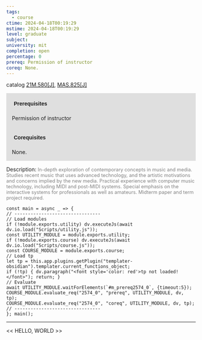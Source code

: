 ```yaml
---
tags:
  - course
ctime: 2024-04-18T00:19:29
mstime: 2024-04-18T00:19:29
level: graduate
subject: 
university: mit
completion: open
percentage: 0
prereq: Permission of instructor
coreq: None.
---
```


catalog [21M.580[J]](http://student.mit.edu/catalog/m21Ma.html#21M.580), [MAS.825[J]](http://student.mit.edu/catalog/mMASa.html#MAS.825)

<span style="display: block; padding: 15px; background-color: rgb(100, 100, 100, 0.2);"><font id="m_prereq2574_0" style="display: block; font-family: Arial, sans-serif; font-weight: bold; padding: 5px">Prerequisites</font><br><span id="prereq2574_0">Permission of instructor</span></span>
<span style="display: block; padding: 15px; background-color: rgb(100, 100, 100, 0.2);"><font id="m_coreq2574_0" style="display: block; font-family: Arial, sans-serif; font-weight: bold; padding: 5px">Corequisites</font><br><span id="coreq2574_0">None.</span></span>

<font style="">Description:</font>
<font style="color: grey; font-size: 0.8rem;">In-depth exploration of contemporary concepts in music and media. Studies recent music that uses advanced technology, and the artistic motivations and concerns implied by the new media. Practical experience with computer music technology, including MIDI and post-MIDI systems. Special emphasis on the interactive systems for professionals as well as amateurs. Midterm paper and term project required.</font>

```dataviewjs
const main = async _ => {
// --------------------------------
// Load modules
if (!module.exports.utility) dv.executeJs(await dv.io.load("Scripts/utility.js"));
const UTILITY_MODULE = module.exports.utility;
if (!module.exports.course) dv.executeJs(await dv.io.load("Scripts/course.js"));
const COURSE_MODULE = module.exports.course;
// Load tp
let tp = this.app.plugins.getPlugin("templater-obsidian").templater.current_functions_object;
if (!tp) { dv.paragraph("<font style='color: red'>tp not loaded!</font>"); return; }
// Evaluate
await UTILITY_MODULE.waitForElements(`#m_prereq2574_0`, {timeout:5});
COURSE_MODULE.evaluate_req("2574_0", "prereq", UTILITY_MODULE, dv, tp);
COURSE_MODULE.evaluate_req("2574_0", "coreq", UTILITY_MODULE, dv, tp);
// --------------------------------
}; main();
```

---

<< HELLO, WORLD >>
